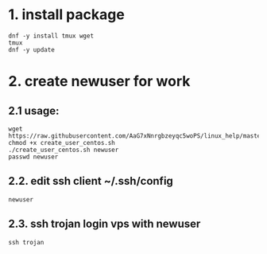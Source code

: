 # 1. install package
    dnf -y install tmux wget
    tmux
    dnf -y update 

# 2. create newuser for work
## 2.1 usage:
    wget https://raw.githubusercontent.com/AaG7xNnrgbzeyqc5woPS/linux_help/master/CentOS_8/create_user_centos.sh
    chmod +x create_user_centos.sh
    ./create_user_centos.sh newuser
    passwd newuser
    
## 2.2. edit ssh client ~/.ssh/config
    newuser
    
## 2.3. ssh trojan login vps with newuser
    ssh trojan
    
    
